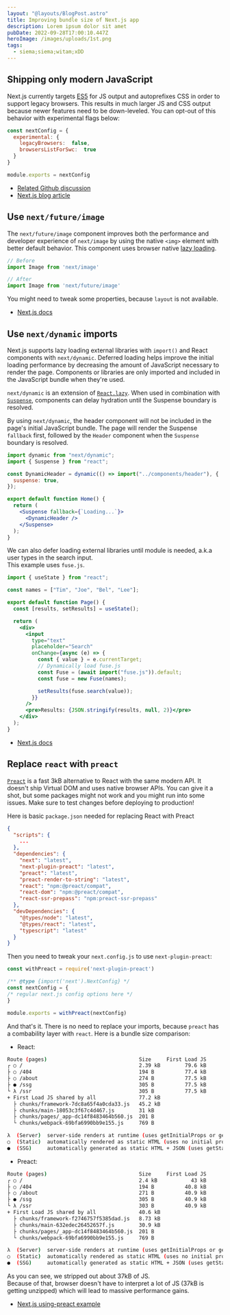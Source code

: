 ```yaml
---
layout: "@layouts/BlogPost.astro"
title: Improving bundle size of Next.js app
description: Lorem ipsum dolor sit amet
pubDate: 2022-09-28T17:00:10.447Z
heroImage: /images/uploads/1st.png
tags:
  - siema;siema;witam;xDD
---
```


## Shipping only modern JavaScript

Next.js currently targets [ES5](https://www.w3schools.com/js/js_es5.asp) for JS output and autoprefixes CSS in order to support legacy browsers. This results in much larger JS and CSS output because newer features need to be down-leveled. You can opt-out of this behavior with experimental flags below:

```js
const nextConfig = {
  experimental: {
    legacyBrowsers:  false,
    browsersListForSwc:  true
  }
}

module.exports = nextConfig
```

- [Related Github discussion](https://github.com/vercel/next.js/discussions/33227)
- [Next.js blog article](https://nextjs.org/blog/next-12-2#other-improvements)

## Use `next/future/image`

The `next/future/image` component improves both the performance and developer experience of `next/image` by using the native `<img>` element with better default behavior.
This component uses browser native [lazy loading](https://caniuse.com/loading-lazy-attr).

```jsx
// Before
import Image from 'next/image'

// After
import Image from 'next/future/image'
```

You might need to tweak some properties, because `layout` is not available.

- [Next.js docs](https://nextjs.org/docs/api-reference/next/future/image)

## Use `next/dynamic` imports

Next.js supports lazy loading external libraries with `import()` and React components with `next/dynamic`. Deferred loading helps improve the initial loading performance by decreasing the amount of JavaScript necessary to render the page. Components or libraries are only imported and included in the JavaScript bundle when they're used.

`next/dynamic` is an extension of [`React.lazy`](https://reactjs.org/docs/code-splitting.html#reactlazy). When used in combination with [`Suspense`](https://reactjs.org/docs/react-api.html#reactsuspense), components can delay hydration until the Suspense boundary is resolved.

By using `next/dynamic`, the header component will not be included in the page's initial JavaScript bundle. The page will render the Suspense `fallback` first, followed by the `Header` component when the `Suspense` boundary is resolved.

```jsx
import dynamic from "next/dynamic";
import { Suspense } from "react";

const DynamicHeader = dynamic(() => import("../components/header"), {
  suspense: true,
});

export default function Home() {
  return (
    <Suspense fallback={`Loading...`}>
      <DynamicHeader />
    </Suspense>
  );
}
```

We can also defer loading external libraries until module is needed, a.k.a user types in the search input.  
This example uses `fuse.js`.

```jsx
import { useState } from "react";

const names = ["Tim", "Joe", "Bel", "Lee"];

export default function Page() {
  const [results, setResults] = useState();

  return (
    <div>
      <input
        type="text"
        placeholder="Search"
        onChange={async (e) => {
          const { value } = e.currentTarget;
          // Dynamically load fuse.js
          const Fuse = (await import("fuse.js")).default;
          const fuse = new Fuse(names);

          setResults(fuse.search(value));
        }}
      />
      <pre>Results: {JSON.stringify(results, null, 2)}</pre>
    </div>
  );
}
```

- [Next.js docs](https://nextjs.org/docs/advanced-features/dynamic-import)

## Replace `react` with `preact`

[`Preact`](https://preactjs.com) is a fast 3kB alternative to React with the same modern API. It doesn't ship Virtual DOM and uses native browser APIs. You can give it a shot, but some packages might not work and you might run into some issues. Make sure to test changes before deploying to production!

Here is basic `package.json` needed for replacing React with Preact

```json
{
  "scripts": {
    ...
  },
  "dependencies": {
    "next": "latest",
	"next-plugin-preact": "latest",
    "preact": "latest",
    "preact-render-to-string": "latest",
    "react": "npm:@preact/compat",
    "react-dom": "npm:@preact/compat",
    "react-ssr-prepass": "npm:preact-ssr-prepass"
  },
  "devDependencies": {
    "@types/node": "latest",
    "@types/react": "latest",
    "typescript": "latest"
  }
}
```

Then you need to tweak your `next.config.js` to use `next-plugin-preact`:

```js
const withPreact = require('next-plugin-preact')

/** @type {import('next').NextConfig} */
const nextConfig = {
/* regular next.js config options here */
}

module.exports = withPreact(nextConfig)
```

And that's it. There is no need to replace your imports, because `preact` has a combability layer with `react`.
Here is a bundle size comparison:

- React:

```bash
Route (pages)                              Size     First Load JS
┌ ○ /                                      2.39 kB        79.6 kB
├ ○ /404                                   194 B          77.4 kB
├ ○ /about                                 274 B          77.5 kB
├ ● /ssg                                   305 B          77.5 kB
└ λ /ssr                                   305 B          77.5 kB
+ First Load JS shared by all              77.2 kB
  ├ chunks/framework-7dc8a65f4a0cda33.js   45.2 kB
  ├ chunks/main-18053c3f67c4d467.js        31 kB
  ├ chunks/pages/_app-dc14f8483464b560.js  201 B
  └ chunks/webpack-69bfa6990bb9e155.js     769 B

λ  (Server)  server-side renders at runtime (uses getInitialProps or getServerSideProps)
○  (Static)  automatically rendered as static HTML (uses no initial props)
●  (SSG)     automatically generated as static HTML + JSON (uses getStaticProps)
```

- Preact:

```bash
Route (pages)                              Size     First Load JS
┌ ○ /                                      2.4 kB           43 kB
├ ○ /404                                   194 B          40.8 kB
├ ○ /about                                 271 B          40.9 kB
├ ● /ssg                                   305 B          40.9 kB
└ λ /ssr                                   303 B          40.9 kB
+ First Load JS shared by all              40.6 kB
  ├ chunks/framework-f2746757f5385dad.js   8.73 kB
  ├ chunks/main-632edec26452657f.js        30.9 kB
  ├ chunks/pages/_app-dc14f8483464b560.js  201 B
  └ chunks/webpack-69bfa6990bb9e155.js     769 B

λ  (Server)  server-side renders at runtime (uses getInitialProps or getServerSideProps)
○  (Static)  automatically rendered as static HTML (uses no initial props)
●  (SSG)     automatically generated as static HTML + JSON (uses getStaticProps)
```

As you can see, we stripped out about 37kB of JS.  
Because of that, browser doesn't have to interpret a lot of JS (37kB is getting unzipped) which will lead to massive performance gains.

- [Next.js using-preact example](https://github.com/vercel/next.js/tree/canary/examples/using-preact)
